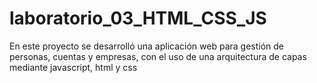 # laboratorio_03_HTML_CSS_JS
En este proyecto se desarrolló una aplicación web para gestión de personas, cuentas y empresas, con el uso de una arquitectura de capas mediante javascript, html y css
